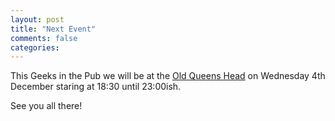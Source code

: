 ```yaml
---
layout: post
title: "Next Event"
comments: false
categories: 
---
```

This Geeks in the Pub we will be at the [Old Queens Head](https://www.google.com/maps/preview#!q=old+queens+head%2C+sheffield&data=!4m15!2m14!1m13!1s0x48798282a609f0e5%3A0x5438d238710e51e2!3m8!1m3!1d2117!2d-0.1004527!3d51.5372607!3m2!1i1366!2i655!4f13.1!4m2!3d53.381057!4d-1.463086) on Wednesday 4th December staring at 18:30 until 23:00ish.

See you all there!
